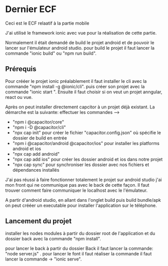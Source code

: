 # Dernier ECF

Ceci est le ECF relaatif à la partie mobile

J'ai utilisé le framework ionic avec vue pour la réalisation de cette partie.

Normalement il était demandé de build le projet android et de pouvoir le lancer sur l'émulateur android studio.
pour build le projet il faut lancer la commande "ionic build" ou "npm run build".

## Prérequis

Pour crééer le projet ionic préalablement il faut installer le cli avec la commande "npm install -g @ionic/cli".
puis créer son projet avec la commande "ionic start <nomduprojet>". Ensuite il faut choisir si on veut un projet anngular, react ou vue.

Après on peut installer directement capcitor à un projet déjà existant.
La démarche est la suivante:
effectuer les commandes --> 
 - "npm i @capacitor/core" 
 - "npm i -D @capacitor/cli"
 - "npx cap init" pour créer le fichier "capacitor.config.json" où spécifie le dossier de build en entrée 
 - "npm i @capacitor/android @capacitor/ios" pour installer les platforms android et ios 
 - "npx cap add android" 
 - "npx cap add ios" pour créer les dossier android et ios dans notre projet 
 - "npx cap sync" pour synchroniser les dossier avec nos fichiers et dépendances installés 

J'ai pas réussi à faire fonctionner totalement le projet sur android studio j'ai mon front qui ne communique pas avec le back de cette façon. 
Il faut trouver comment faire communiquer le localhost avec le l'émulateur.

A partir d'android studio, en allant dans l'onglet build puis build bundle/apk on peut crééer un executable pour installer l'application sur le téléphone.

## Lancement du projet

installer les nodes modules à partir du dossier root de l'application et du dossier back avec la commande "npm install".

pour lancer le back à partir du dossier Back il faut lancer la commande: "node server.js" .
pour lancer le font il faut réaliser la commande  il faut lancer la commande -> "ionic serve".







